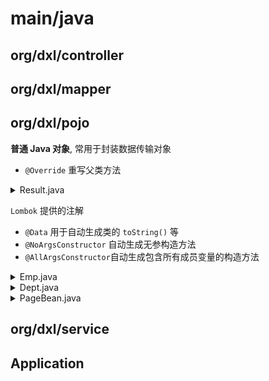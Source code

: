 # main/java

## org/dxl/controller



## org/dxl/mapper


## org/dxl/pojo

**普通 Java 对象**, 常用于封装数据传输对象

* `@Override` 重写父类方法

<details>

<summary>Result.java</summary>

```java
package org.dxl.pojo;

/**
 * 统一响应结果封装类
 */
public class Result {
    private Integer code ;//1 成功 , 0 失败
    private String msg; //提示信息
    private Object data; //数据 date

    public Result() {
    }
    public Result(Integer code, String msg, Object data) {
        this.code = code;
        this.msg = msg;
        this.data = data;
    }
    public Integer getCode() {
        return code;
    }
    public void setCode(Integer code) {
        this.code = code;
    }
    public String getMsg() {
        return msg;
    }
    public void setMsg(String msg) {
        this.msg = msg;
    }
    public Object getData() {
        return data;
    }
    public void setData(Object data) {
        this.data = data;
    }

    public static Result success(Object data){
        return new Result(1, "success", data);
    }
    public static Result success(){
        return new Result(1, "success", null);
    }
    public static Result error(String msg){
        return new Result(0, msg, null);
    }

    @Override
    public String toString() {
        return "Result{" +
                "code=" + code +
                ", msg='" + msg + '\'' +
                ", data=" + data +
                '}';
    }
}
```
</details>

`Lombok` 提供的注解

* `@Data` 用于自动生成类的 `toString()` 等
* `@NoArgsConstructor` 自动生成无参构造方法
* `@AllArgsConstructor`自动生成包含所有成员变量的构造方法

<details><summary><a href="" target="_blank"></a>Emp.java</span></summary>

```java
package org.dxl.pojo;

import lombok.AllArgsConstructor;
import lombok.Data;
import lombok.NoArgsConstructor;

import java.time.LocalDate;
import java.time.LocalDateTime;

@Data
@NoArgsConstructor
@AllArgsConstructor
public class Emp {
    private Integer id;                 // 员工编号
    private String userName;            // 用户名
    private String password;            // 密码
    private String name;                // 姓名
    private Short gender;               // 性别
    private String image;               // 头像
    private Short job;                  // 职务
    private LocalDate entryDate;        // 入职日期
    private Integer deptId;             // 部门编号
    private LocalDateTime createTime;   // 创建时间
    private LocalDateTime updateTime;   // 更新时间
}
```
</details>

<details><summary><a href="" target="_blank"></a>Dept.java</span></summary>

```java
package org.dxl.pojo;

import lombok.AllArgsConstructor;
import lombok.Data;
import lombok.NoArgsConstructor;
import java.time.LocalDateTime;

@Data
@NoArgsConstructor
@AllArgsConstructor
public class Dept {
    private Integer id;                 // ID
    private String name;                // 部门名称
    private LocalDateTime createTime;   // 创建时间
    private LocalDateTime updateTime;   // 修改时间
}
```
</details>

<details><summary><a href="" target="_blank"></a>PageBean.java</span></summary>

```java
package org.dxl.pojo;

import lombok.AllArgsConstructor;
import lombok.Data;
import lombok.NoArgsConstructor;

import java.util.List;

/**
 * 分页查询结果封装类
 */
@Data
@NoArgsConstructor
@AllArgsConstructor
public class PageBean {
    private Long total;     // 总记录数
    private List<Emp> rows; // 当前页数据列表
}
```
</details>

## org/dxl/service


## Application


